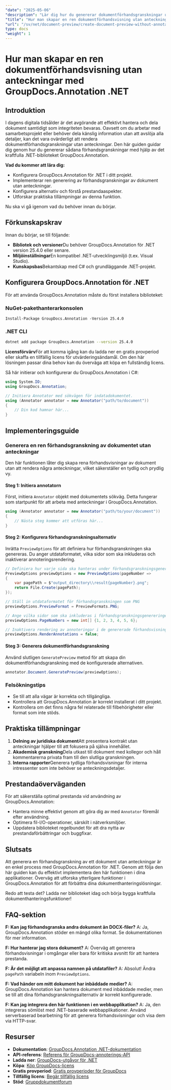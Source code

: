 ```yaml
---
"date": "2025-05-06"
"description": "Lär dig hur du genererar dokumentförhandsgranskningar utan anteckningar med GroupDocs.Annotation för .NET, vilket säkerställer integritet och tydlighet i samarbetsprojekt."
"title": "Hur man skapar en ren dokumentförhandsvisning utan anteckningar med GroupDocs.Annotation .NET"
"url": "/sv/net/document-preview/create-document-preview-without-annotations-groupdocs-dotnet/"
type: docs
"weight": 1
---
```


# Hur man skapar en ren dokumentförhandsvisning utan anteckningar med GroupDocs.Annotation .NET

## Introduktion

I dagens digitala tidsålder är det avgörande att effektivt hantera och dela dokument samtidigt som integriteten bevaras. Oavsett om du arbetar med samarbetsprojekt eller behöver dela känslig information utan att avslöja alla detaljer, kan det vara ovärderligt att rendera dokumentförhandsgranskningar utan anteckningar. Den här guiden guidar dig genom hur du genererar sådana förhandsgranskningar med hjälp av det kraftfulla .NET-biblioteket GroupDocs.Annotation.

**Vad du kommer att lära dig:**
- Konfigurera GroupDocs.Annotation för .NET i ditt projekt.
- Implementerar ren generering av förhandsgranskningar av dokument utan anteckningar.
- Konfigurera alternativ och förstå prestandaaspekter.
- Utforskar praktiska tillämpningar av denna funktion.

Nu ska vi gå igenom vad du behöver innan du börjar.

## Förkunskapskrav

Innan du börjar, se till följande:
- **Bibliotek och versioner**Du behöver GroupDocs.Annotation för .NET version 25.4.0 eller senare.
- **Miljöinställningar**En kompatibel .NET-utvecklingsmiljö (t.ex. Visual Studio).
- **Kunskapsbas**Bekantskap med C# och grundläggande .NET-projekt.

## Konfigurera GroupDocs.Annotation för .NET

För att använda GroupDocs.Annotation måste du först installera biblioteket:

### NuGet-pakethanterarkonsolen
```shell
Install-Package GroupDocs.Annotation -Version 25.4.0
```

### .NET CLI
```bash
dotnet add package GroupDocs.Annotation --version 25.4.0
```

**Licensförvärv**För att komma igång kan du ladda ner en gratis provperiod eller skaffa en tillfällig licens för utvärderingsändamål. Om den här lösningen passar dina behov kan du överväga att köpa en fullständig licens.

Så här initierar och konfigurerar du GroupDocs.Annotation i C#:

```csharp
using System.IO;
using GroupDocs.Annotation;

// Initiera Annotator med sökvägen för indatadokumentet.
using (Annotator annotator = new Annotator("path/to/document"))
{
    // Din kod hamnar här...
}
```

## Implementeringsguide

### Generera en ren förhandsgranskning av dokumentet utan anteckningar

Den här funktionen låter dig skapa rena förhandsvisningar av dokument utan att rendera några anteckningar, vilket säkerställer en tydlig och prydlig vy.

#### Steg 1: Initiera annotatorn
Först, initiera `Annotator` objekt med dokumentets sökväg. Detta fungerar som startpunkt för att arbeta med anteckningar i GroupDocs.Annotation.

```csharp
using (Annotator annotator = new Annotator("path/to/your/document"))
{
    // Nästa steg kommer att utföras här...
}
```

#### Steg 2: Konfigurera förhandsgranskningsalternativ

Inrätta `PreviewOptions` för att definiera hur förhandsgranskningen ska genereras. Du anger utdataformatet, vilka sidor som ska inkluderas och inaktiverar annoteringsrendering.

```csharp
// Definiera hur varje sida ska hanteras under förhandsgranskningsgenereringen
PreviewOptions previewOptions = new PreviewOptions(pageNumber =>
{
    var pagePath = $"output_directory\\result{pageNumber}.png";
    return File.Create(pagePath);
});

// Ställ in utdataformatet för förhandsgranskningen som PNG
previewOptions.PreviewFormat = PreviewFormats.PNG;

// Ange vilka sidor som ska inkluderas i förhandsgranskningsgenereringen
previewOptions.PageNumbers = new int[] {1, 2, 3, 4, 5, 6};

// Inaktivera rendering av annoteringar i de genererade förhandsvisningarna
previewOptions.RenderAnnotations = false;
```

#### Steg 3: Generera dokumentförhandsgranskning

Använd slutligen `GeneratePreview` metod för att skapa din dokumentförhandsgranskning med de konfigurerade alternativen.

```csharp
annotator.Document.GeneratePreview(previewOptions);
```

### Felsökningstips
- Se till att alla vägar är korrekta och tillgängliga.
- Kontrollera att GroupDocs.Annotation är korrekt installerat i ditt projekt.
- Kontrollera om det finns några fel relaterade till filbehörigheter eller format som inte stöds.

## Praktiska tillämpningar

1. **Delning av juridiska dokument**Att presentera kontrakt utan anteckningar hjälper till att fokusera på själva innehållet.
2. **Akademisk granskning**Dela utkast till dokument med kollegor och håll kommentarerna privata fram till den slutliga granskningen.
3. **Interna rapporter**Generera tydliga förhandsvisningar för interna intressenter som inte behöver se anteckningsdetaljer.

## Prestandaöverväganden

För att säkerställa optimal prestanda vid användning av GroupDocs.Annotation:
- Hantera minne effektivt genom att göra dig av med `Annotator` föremål efter användning.
- Optimera fil-I/O-operationer, särskilt i nätverksmiljöer.
- Uppdatera biblioteket regelbundet för att dra nytta av prestandaförbättringar och buggfixar.

## Slutsats

Att generera en förhandsgranskning av ett dokument utan anteckningar är en enkel process med GroupDocs.Annotation för .NET. Genom att följa den här guiden kan du effektivt implementera den här funktionen i dina applikationer. Överväg att utforska ytterligare funktioner i GroupDocs.Annotation för att förbättra dina dokumenthanteringslösningar.

Redo att testa det? Ladda ner biblioteket idag och börja bygga kraftfulla dokumenthanteringsfunktioner!

## FAQ-sektion

**F: Kan jag förhandsgranska andra dokument än DOCX-filer?**
A: Ja, GroupDocs.Annotation stöder en mängd olika format. Se dokumentationen för mer information.

**F: Hur hanterar jag stora dokument?**
A: Överväg att generera förhandsvisningar i omgångar eller bara för kritiska avsnitt för att hantera prestanda.

**F: Är det möjligt att anpassa namnen på utdatafiler?**
A: Absolut! Ändra `pagePath` variabeln inom `PreviewOptions`.

**F: Vad händer om mitt dokument har inbäddade medier?**
A: GroupDocs.Annotation kan hantera dokument med inbäddade medier, men se till att dina förhandsgranskningsalternativ är korrekt konfigurerade.

**F: Kan jag integrera den här funktionen i en webbapplikation?**
A: Ja, den integreras sömlöst med .NET-baserade webbapplikationer. Använd serverbaserad bearbetning för att generera förhandsvisningar och visa dem via HTTP-svar.

## Resurser
- **Dokumentation**: [GroupDocs.Annotation .NET-dokumentation](https://docs.groupdocs.com/annotation/net/)
- **API-referens**: [Referens för GroupDocs-annoterings-API](https://reference.groupdocs.com/annotation/net/)
- **Ladda ner**: [GroupDocs-utgåvor för .NET](https://releases.groupdocs.com/annotation/net/)
- **Köpa**: [Köp GroupDocs-licens](https://purchase.groupdocs.com/buy)
- **Gratis provperiod**: [Gratis provperioder för GroupDocs](https://releases.groupdocs.com/annotation/net/)
- **Tillfällig licens**: [Begär tillfällig licens](https://purchase.groupdocs.com/temporary-license/)
- **Stöd**: [Gruppdokumentforum](https://forum.groupdocs.com/c/annotation/)